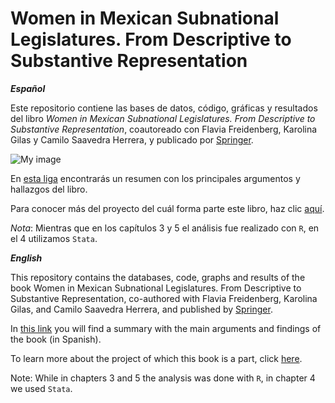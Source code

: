 # Women in Mexican Subnational Legislatures. From Descriptive to Substantive Representation

__*Español*__

Este repositorio contiene las bases de datos, código, gráficas y resultados del libro _Women in Mexican Subnational Legislatures. From Descriptive to Substantive Representation_, coautoreado con Flavia Freidenberg, Karolina Gilas y Camilo Saavedra Herrera, y publicado por [Springer](https://link.springer.com/book/10.1007/978-3-030-94078-2).

![My image](https://media.springernature.com/w306/springer-static/cover-hires/book/978-3-030-94078-2)

En [esta liga](https://twitter.com/PolisParitaria/status/1492599356221964299) encontrarás un resumen con los principales argumentos y hallazgos del libro. 

Para conocer más del proyecto del cuál forma parte este libro, haz clic [aquí](https://sites.google.com/view/representacionparitaria/el-proyecto).

*Nota*: Mientras que en los capítulos 3 y 5 el análisis fue realizado con `R`, en el 4 utilizamos `Stata`.

__*English*__

This repository contains the databases, code, graphs and results of the book Women in Mexican Subnational Legislatures. From Descriptive to Substantive Representation, co-authored with Flavia Freidenberg, Karolina Gilas, and Camilo Saavedra Herrera, and published by [Springer](https://link.springer.com/book/10.1007/978-3-030-94078-2).

In [this link]((https://twitter.com/PolisParitaria/status/1492599356221964299)) you will find a summary with the main arguments and findings of the book (in Spanish).

To learn more about the project of which this book is a part, click [here](https://sites.google.com/view/representacionparitaria/el-proyecto).

Note: While in chapters 3 and 5 the analysis was done with `R`, in chapter 4 we used `Stata`.